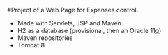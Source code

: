 #Project of a Web Page for Expenses control.
- Made with Servlets, JSP and Maven.
- H2 as a database (provisional, then an Oracle 11g)
- Maven repositories
- Tomcat 8 
